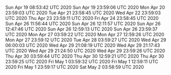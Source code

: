 Sun Apr 19 08:53:42 UTC 2020
Sun Apr 19 23:59:06 UTC 2020
Mon Apr 20 23:59:03 UTC 2020
Tue Apr 21 23:58:45 UTC 2020
Wed Apr 22 23:59:03 UTC 2020
Thu Apr 23 23:59:11 UTC 2020
Fri Apr 24 23:58:45 UTC 2020
Sun Apr 26 11:56:44 UTC 2020
Sun Apr 26 12:11:57 UTC 2020
Sun Apr 26 12:47:46 UTC 2020
Sun Apr 26 12:59:13 UTC 2020
Sun Apr 26 23:59:37 UTC 2020
Mon Apr 27 03:59:22 UTC 2020
Mon Apr 27 12:59:26 UTC 2020
Mon Apr 27 23:59:12 UTC 2020
Tue Apr 28 03:59:27 UTC 2020
Wed Apr 29 06:00:03 UTC 2020
Wed Apr 29 21:08:19 UTC 2020
Wed Apr 29 21:17:43 UTC 2020
Wed Apr 29 21:24:50 UTC 2020
Wed Apr 29 23:59:26 UTC 2020
Thu Apr 30 03:59:44 UTC 2020
Thu Apr 30 12:59:21 UTC 2020
Thu Apr 30 23:59:25 UTC 2020
Fri May  1 03:59:32 UTC 2020
Fri May  1 12:59:11 UTC 2020
Fri May  1 23:59:17 UTC 2020
Sat May  2 03:58:59 UTC 2020
